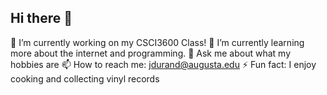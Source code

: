 ## Hi there 👋

<!--
**jtdurand/jtdurand** is a ✨ _special_ ✨ repository because its `README.md` (this file) appears on your GitHub profile.
-->
🔭 I’m currently working on my CSCI3600 Class!
🌱 I’m currently learning more about the internet and programming.
💬 Ask me about what my hobbies are
📫 How to reach me: jdurand@augusta.edu
⚡ Fun fact: I enjoy cooking and collecting vinyl records
